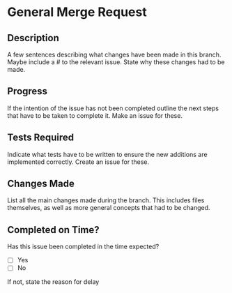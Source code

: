 <h1>General Merge Request</h1>

<h2>Description</h2>
A few sentences describing what changes have been made in this branch. Maybe include a # to the relevant issue.
State why these changes had to be made.

<h2>Progress</h2>
If the intention of the issue has not been completed outline the next steps that have to be taken to complete it. Make an issue for these.

<h2>Tests Required</h2>
Indicate what tests have to be written to ensure the new additions are implemented correctly. Create an issue for these.

<h2>Changes Made</h2>
List all the main changes made during the branch. This includes files themselves, as well as more general concepts that had to be changed.

<h2>Completed on Time?</h2>
Has this issue been completed in the time expected?

* [ ]  Yes
* [ ]  No

If not, state the reason for delay
